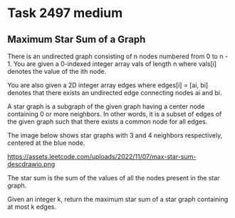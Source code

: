 # Task 2497 medium

## Maximum Star Sum of a Graph

There is an undirected graph consisting of n nodes numbered from 0 to n - 1. You are given a 0-indexed integer array vals of length n where vals[i] denotes the value of the ith node.

You are also given a 2D integer array edges where edges[i] = [ai, bi] denotes that there exists an undirected edge connecting nodes ai and bi.

A star graph is a subgraph of the given graph having a center node containing 0 or more neighbors. In other words, it is a subset of edges of the given graph such that there exists a common node for all edges.

The image below shows star graphs with 3 and 4 neighbors respectively, centered at the blue node.

https://assets.leetcode.com/uploads/2022/11/07/max-star-sum-descdrawio.png

The star sum is the sum of the values of all the nodes present in the star graph.

Given an integer k, return the maximum star sum of a star graph containing at most k edges.